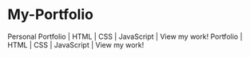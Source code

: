# My-Portfolio
Personal Portfolio | HTML | CSS | JavaScript | View my work!  Portfolio | HTML | CSS | JavaScript | View my work!
